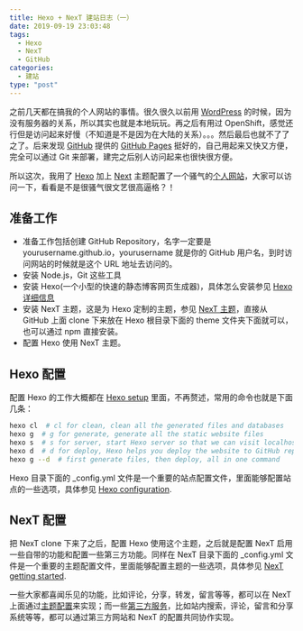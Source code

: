 ```yaml
---
title: Hexo + NexT 建站日志（一）
date: 2019-09-19 23:03:48
tags:
  - Hexo
  - NexT
  - GitHub
categories:
  - 建站
type: "post"
---
```

之前几天都在搞我的个人网站的事情。很久很久以前用 [WordPress](https://wordpress.org/) 的时候，因为没有服务器的关系，所以其实也就是本地玩玩。再之后有用过 OpenShift，感觉还行但是访问起来好慢（不知道是不是因为在大陆的关系）。。。然后最后也就不了了之了。后来发现 [GitHub](https://github.com/) 提供的 [GitHub Pages](https://pages.github.com/) 挺好的，自己用起来又快又方便，完全可以通过 Git 来部署，建完之后别人访问起来也很快很方便。

<!--more-->

所以这次，我用了 [Hexo](http://hexo.io/) 加上 [Next](http://theme-next.js.org/) 主题配置了一个骚气的[个人网站](http://bojackchen.github.io/)，大家可以访问一下，看看是不是很骚气很文艺很高逼格？！

## 准备工作
- 准备工作包括创建 GitHub Repository，名字一定要是 yourusername.github.io，yourusername 就是你的 GitHub 用户名，到时访问网站的时候就是这个 URL 地址去访问的。
- 安装 Node.js，Git 这些工具
- 安装 Hexo(一个小型的快速的静态博客网页生成器)，具体怎么安装参见 [Hexo 详细信息](http://hexo.io/)
- 安装 NexT 主题，这是为 Hexo 定制的主题，参见 [NexT 主题](https://github.com/theme-next/hexo-theme-next)，直接从 GitHub 上面 clone 下来放在 Hexo 根目录下面的 theme 文件夹下面就可以，也可以通过 npm 直接安装。
- 配置 Hexo 使用 NexT 主题。

## Hexo 配置
配置 Hexo 的工作大概都在 [Hexo setup](https://hexo.io/docs/setup) 里面，不再赘述，常用的命令也就是下面几条：
``` bash
hexo cl  # cl for clean, clean all the generated files and databases
hexo g  # g for generate, generate all the static website files
hexo s  # s for server, start Hexo server so that we can visit localhost:4000 for preview
hexo d  # d for deploy, Hexo helps you deploy the website to GitHub repository (yourusername.github.io)
hexo g --d  # first generate files, then deploy, all in one command
```
Hexo 目录下面的 \_config.yml 文件是一个重要的站点配置文件，里面能够配置站点的一些选项，具体参见 [Hexo configuration](https://hexo.io/docs/configuration.html).

## NexT 配置
把 NexT clone 下来了之后，配置 Hexo 使用这个主题，之后就是配置 NexT 启用一些自带的功能和配置一些第三方功能。同样在 NexT 目录下面的 \_config.yml 文件是一个重要的主题配置文件，里面能够配置主题的一些选项，具体参见 [NexT getting started](https://theme-next.js.org/docs).

一些大家都喜闻乐见的功能，比如评论，分享，转发，留言等等，都可以在 NexT 上面通过[主题配置](https://theme-next.js.org/docs)来实现；而一些[第三方服务](https://theme-next.js.org/docs/)，比如站内搜索，评论，留言和分享系统等等，都可以通过第三方网站和 NexT 的配置共同协作实现。
